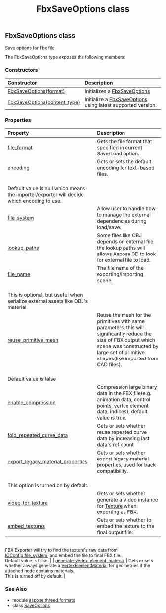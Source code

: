 ﻿---
title: FbxSaveOptions class
second_title: Aspose.3D for Python via .NET API References
description: 
type: docs
weight: 90
url: /python-net/aspose.threed.formats/fbxsaveoptions/
is_root: false
---

## FbxSaveOptions class

Save options for Fbx file.



The FbxSaveOptions type exposes the following members:

### Constructors
| Constructor | Description |
| :- | :- |
| [FbxSaveOptions(format)](/3d/python-net/aspose.threed.formats/fbxsaveoptions/__init__/#FileFormat) | Initializes a [FbxSaveOptions](/3d/python-net/aspose.threed.formats/fbxsaveoptions) |
| [FbxSaveOptions(content_type)](/3d/python-net/aspose.threed.formats/fbxsaveoptions/__init__/#FileContentType) | Initialize a [FbxSaveOptions](/3d/python-net/aspose.threed.formats/fbxsaveoptions) using latest supported version. |


### Properties
| Property | Description |
| :- | :- |
| [file_format](/3d/python-net/aspose.threed.formats/fbxsaveoptions/file_format) | Gets the file format that specified in current Save/Load option. |
| [encoding](/3d/python-net/aspose.threed.formats/fbxsaveoptions/encoding) | Gets or sets the default encoding for text-based files.<br/>            Default value is null which means the importer/exporter will decide which encoding to use. |
| [file_system](/3d/python-net/aspose.threed.formats/fbxsaveoptions/file_system) | Allow user to handle how to manage the external dependencies during load/save. |
| [lookup_paths](/3d/python-net/aspose.threed.formats/fbxsaveoptions/lookup_paths) | Some files like OBJ depends on external file, the lookup paths will allows Aspose.3D to look for external file to load. |
| [file_name](/3d/python-net/aspose.threed.formats/fbxsaveoptions/file_name) | The file name of the exporting/importing scene.<br/>            This is optional, but useful when serialize external assets like OBJ's material. |
| [reuse_primitive_mesh](/3d/python-net/aspose.threed.formats/fbxsaveoptions/reuse_primitive_mesh) | Reuse the mesh for the primitives with same parameters, this will significantly reduce the size of FBX output which scene was constructed by large set of primitive shapes(like imported from CAD files).<br/>            Default value is false |
| [enable_compression](/3d/python-net/aspose.threed.formats/fbxsaveoptions/enable_compression) | Compression large binary data in the FBX file(e.g. animation data, control points, vertex element data, indices), default value is true. |
| [fold_repeated_curve_data](/3d/python-net/aspose.threed.formats/fbxsaveoptions/fold_repeated_curve_data) | Gets or sets whether reuse repeated curve data by increasing last data's ref count |
| [export_legacy_material_properties](/3d/python-net/aspose.threed.formats/fbxsaveoptions/export_legacy_material_properties) | Gets or sets whether export legacy material properties, used for back compatibility.<br/>            This option is turned on by default. |
| [video_for_texture](/3d/python-net/aspose.threed.formats/fbxsaveoptions/video_for_texture) | Gets or sets whether generate a Video instance for [Texture](/3d/python-net/aspose.threed.shading/texture) when exporting as FBX. |
| [embed_textures](/3d/python-net/aspose.threed.formats/fbxsaveoptions/embed_textures) | Gets or sets whether to embed the texture to the final output file.<br/>            FBX Exporter will try to find the texture's raw data from [IOConfig.file_system](/3d/python-net/aspose.threed.formats/ioconfig#file_system), and embed the file to final FBX file.<br/>            Default value is false. |
| [generate_vertex_element_material](/3d/python-net/aspose.threed.formats/fbxsaveoptions/generate_vertex_element_material) | Gets or sets whether always generate a [VertexElementMaterial](/3d/python-net/aspose.threed.entities/vertexelementmaterial) for geometries if the attached node contains materials.<br/>            This is turned off by default. |


### See Also

* module [aspose.threed.formats](../)
* class [SaveOptions](/3d/python-net/aspose.threed.formats/saveoptions)
